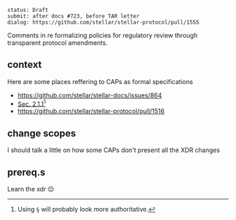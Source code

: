 ```
status: Draft
submit: after docs #723, before TAR letter
dialog: https://github.com/stellar/stellar-protocol/pull/1555
```

Comments in re formalizing policies for regulatory review through transparent protocol amendments.


## context

Here are some places reffering to CAPs as formal specifications

- https://github.com/stellar/stellar-docs/issues/864
- [Sec. 2.1.1](https://github.com/stellar/stellar-protocol/discussions/1504)[^symb]
- https://github.com/stellar/stellar-protocol/pull/1516

## change scopes

I should talk a little on how some CAPs don't present all the XDR changes

## prereq.s

Learn the xdr 😔

[^symb]: Using `§` will probably look more authoritative.
